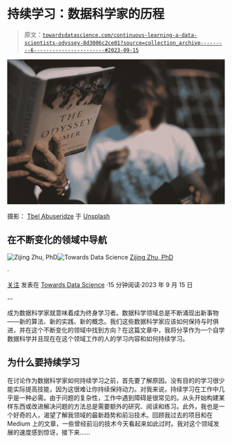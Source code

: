 # 持续学习：数据科学家的历程

> 原文：[`towardsdatascience.com/continuous-learning-a-data-scientists-odyssey-8d3006c2ce01?source=collection_archive---------6-----------------------#2023-09-15`](https://towardsdatascience.com/continuous-learning-a-data-scientists-odyssey-8d3006c2ce01?source=collection_archive---------6-----------------------#2023-09-15)

![](img/1b17b6bd1e0ec5ae4e901183b27d9cce.png)

摄影： [Tbel Abuseridze](https://unsplash.com/@tbelabuseridze?utm_source=medium&utm_medium=referral) 于 [Unsplash](https://unsplash.com/?utm_source=medium&utm_medium=referral)

## 在不断变化的领域中导航

[](https://zzhu17.medium.com/?source=post_page-----8d3006c2ce01--------------------------------)![Zijing Zhu, PhD](https://zzhu17.medium.com/?source=post_page-----8d3006c2ce01--------------------------------)[](https://towardsdatascience.com/?source=post_page-----8d3006c2ce01--------------------------------)![Towards Data Science](https://towardsdatascience.com/?source=post_page-----8d3006c2ce01--------------------------------) [Zijing Zhu, PhD](https://zzhu17.medium.com/?source=post_page-----8d3006c2ce01--------------------------------)

·

[关注](https://medium.com/m/signin?actionUrl=https%3A%2F%2Fmedium.com%2F_%2Fsubscribe%2Fuser%2F7d83c09fb5d4&operation=register&redirect=https%3A%2F%2Ftowardsdatascience.com%2Fcontinuous-learning-a-data-scientists-odyssey-8d3006c2ce01&user=Zijing+Zhu%2C+PhD&userId=7d83c09fb5d4&source=post_page-7d83c09fb5d4----8d3006c2ce01---------------------post_header-----------) 发表在 [Towards Data Science](https://towardsdatascience.com/?source=post_page-----8d3006c2ce01--------------------------------) ·15 分钟阅读·2023 年 9 月 15 日[](https://medium.com/m/signin?actionUrl=https%3A%2F%2Fmedium.com%2F_%2Fvote%2Ftowards-data-science%2F8d3006c2ce01&operation=register&redirect=https%3A%2F%2Ftowardsdatascience.com%2Fcontinuous-learning-a-data-scientists-odyssey-8d3006c2ce01&user=Zijing+Zhu%2C+PhD&userId=7d83c09fb5d4&source=-----8d3006c2ce01---------------------clap_footer-----------)

--

[](https://medium.com/m/signin?actionUrl=https%3A%2F%2Fmedium.com%2F_%2Fbookmark%2Fp%2F8d3006c2ce01&operation=register&redirect=https%3A%2F%2Ftowardsdatascience.com%2Fcontinuous-learning-a-data-scientists-odyssey-8d3006c2ce01&source=-----8d3006c2ce01---------------------bookmark_footer-----------)

成为数据科学家就意味着成为终身学习者。数据科学领域总是不断涌现出新事物——新的算法、新的实践、新的概念。我们这些数据科学家应该如何保持与时俱进，并在这个不断变化的领域中找到方向？在这篇文章中，我将分享作为一个自学数据科学并且现在在这个领域工作的人的学习内容和如何持续学习。

## 为什么要持续学习

在讨论作为数据科学家如何持续学习之前，首先要了解原因。没有目的的学习很少能实际提高技能，因为这很难让你持续保持动力。对我来说，持续学习在工作中几乎是一种必需。由于问题的复杂性，工作中遇到障碍是很常见的。从头开始构建某样东西或改进解决问题的方法总是需要额外的研究、阅读和练习。此外，我也是一个好奇的人，渴望了解我领域的最新趋势和前沿技术。回顾我过去的项目和在 Medium 上的文章，一些曾经前沿的技术今天看起来如此过时。我对这个领域发展的速度感到惊讶，接下来……
